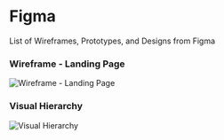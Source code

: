 # Figma
List of Wireframes, Prototypes, and Designs from Figma
### Wireframe - Landing Page

![Wireframe - Landing Page](https://github.com/dileepmalayanur/figma/assets/83858483/5f169349-eedf-447d-8f5a-99ab4afcf11c)

### Visual Hierarchy

![Visual Hierarchy](https://github.com/dileepmalayanur/figma/assets/83858483/e4557005-d444-4e6f-836d-c9c67fe617e8)
